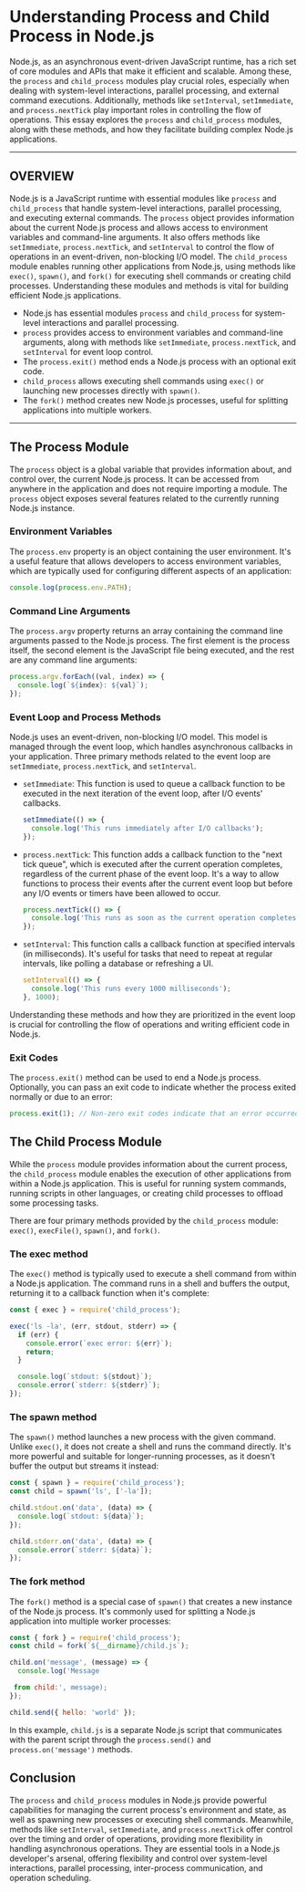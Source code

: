 # Understanding Process and Child Process in Node.js

Node.js, as an asynchronous event-driven JavaScript runtime, has a rich set of core modules and APIs that make it efficient and scalable. Among these, the `process` and `child_process` modules play crucial roles, especially when dealing with system-level interactions, parallel processing, and external command executions. Additionally, methods like `setInterval`, `setImmediate`, and `process.nextTick` play important roles in controlling the flow of operations. This essay explores the `process` and `child_process` modules, along with these methods, and how they facilitate building complex Node.js applications.

---

## OVERVIEW

Node.js is a JavaScript runtime with essential modules like `process` and `child_process` that handle system-level interactions, parallel processing, and executing external commands. The `process` object provides information about the current Node.js process and allows access to environment variables and command-line arguments. It also offers methods like `setImmediate`, `process.nextTick`, and `setInterval` to control the flow of operations in an event-driven, non-blocking I/O model. The `child_process` module enables running other applications from Node.js, using methods like `exec()`, `spawn()`, and `fork()` for executing shell commands or creating child processes. Understanding these modules and methods is vital for building efficient Node.js applications.

- Node.js has essential modules `process` and `child_process` for system-level interactions and parallel processing.
- `process` provides access to environment variables and command-line arguments, along with methods like `setImmediate`, `process.nextTick`, and `setInterval` for event loop control.
- The `process.exit()` method ends a Node.js process with an optional exit code.
- `child_process` allows executing shell commands using `exec()` or launching new processes directly with `spawn()`.
- The `fork()` method creates new Node.js processes, useful for splitting applications into multiple workers.

---

## The Process Module

The `process` object is a global variable that provides information about, and control over, the current Node.js process. It can be accessed from anywhere in the application and does not require importing a module. The `process` object exposes several features related to the currently running Node.js instance.

### Environment Variables

The `process.env` property is an object containing the user environment. It's a useful feature that allows developers to access environment variables, which are typically used for configuring different aspects of an application:

```javascript
console.log(process.env.PATH);
```

### Command Line Arguments

The `process.argv` property returns an array containing the command line arguments passed to the Node.js process. The first element is the process itself, the second element is the JavaScript file being executed, and the rest are any command line arguments:

```javascript
process.argv.forEach((val, index) => {
  console.log(`${index}: ${val}`);
});
```

### Event Loop and Process Methods

Node.js uses an event-driven, non-blocking I/O model. This model is managed through the event loop, which handles asynchronous callbacks in your application. Three primary methods related to the event loop are `setImmediate`, `process.nextTick`, and `setInterval`.

- `setImmediate`: This function is used to queue a callback function to be executed in the next iteration of the event loop, after I/O events' callbacks.

    ```javascript
    setImmediate(() => {
      console.log('This runs immediately after I/O callbacks');
    });
    ```

- `process.nextTick`: This function adds a callback function to the "next tick queue", which is executed after the current operation completes, regardless of the current phase of the event loop. It's a way to allow functions to process their events after the current event loop but before any I/O events or timers have been allowed to occur.

    ```javascript
    process.nextTick(() => {
      console.log('This runs as soon as the current operation completes');
    });
    ```

- `setInterval`: This function calls a callback function at specified intervals (in milliseconds). It's useful for tasks that need to repeat at regular intervals, like polling a database or refreshing a UI.

    ```javascript
    setInterval(() => {
      console.log('This runs every 1000 milliseconds');
    }, 1000);
    ```

Understanding these methods and how they are prioritized in the event loop is crucial for controlling the flow of operations and writing efficient code in Node.js.

### Exit Codes

The `process.exit()` method can be used to end a Node.js process. Optionally, you can pass an exit code to indicate whether the process exited normally or due to an error:

```javascript
process.exit(1); // Non-zero exit codes indicate that an error occurred
```

## The Child Process Module

While the `process` module provides information about the current process, the `child_process` module enables the execution of other applications from within a Node.js application. This is useful for running system commands, running scripts in other languages, or creating child processes to offload some processing tasks.

There are four primary methods provided by the `child_process` module: `exec()`, `execFile()`, `spawn()`, and `fork()`.

### The exec method

The `exec()` method is typically used to execute a shell command from within a Node.js application. The command runs in a shell and buffers the output, returning it to a callback function when it's complete:

```javascript
const { exec } = require('child_process');

exec('ls -la', (err, stdout, stderr) => {
  if (err) {
    console.error(`exec error: ${err}`);
    return;
  }

  console.log(`stdout: ${stdout}`);
  console.error(`stderr: ${stderr}`);
});
```

### The spawn method

The `spawn()` method launches a new process with the given command. Unlike `exec()`, it does not create a shell and runs the command directly. It's more powerful and suitable for longer-running processes, as it doesn't buffer the output but streams it instead:

```javascript
const { spawn } = require('child_process');
const child = spawn('ls', ['-la']);

child.stdout.on('data', (data) => {
  console.log(`stdout: ${data}`);
});

child.stderr.on('data', (data) => {
  console.error(`stderr: ${data}`);
});
```

### The fork method

The `fork()` method is a special case of `spawn()` that creates a new instance of the Node.js process. It's commonly used for splitting a Node.js application into multiple worker processes:

```javascript
const { fork } = require('child_process');
const child = fork(`${__dirname}/child.js`);

child.on('message', (message) => {
  console.log('Message

 from child:', message);
});

child.send({ hello: 'world' });
```

In this example, `child.js` is a separate Node.js script that communicates with the parent script through the `process.send()` and `process.on('message')` methods.

## Conclusion

The `process` and `child_process` modules in Node.js provide powerful capabilities for managing the current process's environment and state, as well as spawning new processes or executing shell commands. Meanwhile, methods like `setInterval`, `setImmediate`, and `process.nextTick` offer control over the timing and order of operations, providing more flexibility in handling asynchronous operations. They are essential tools in a Node.js developer's arsenal, offering flexibility and control over system-level interactions, parallel processing, inter-process communication, and operation scheduling.
